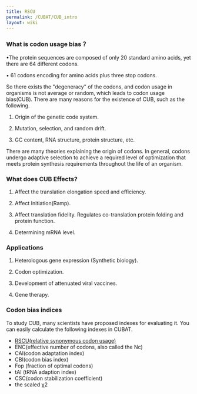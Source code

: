 ```yaml
---
title: RSCU
permalink: /CUBAT/CUB_intro
layout: wiki
---
```


### What is codon usage bias？

•The protein sequences are composed of only 20 standard amino acids, yet there are 64 different codons.

• 61 codons encoding for amino acids plus three stop codons.

So there exists the "degeneracy" of the codons, and codon usage in organisms is not average or random, which leads to codon usage bias(CUB). There are many reasons for the existence of CUB, such as the following.

1. Origin of the genetic code system.

2. Mutation, selection, and random drift.

3. GC content, RNA structure, protein structure, etc.

There are many theories explaining the origin of codons. In general, codons undergo adaptive selection to achieve a required level of optimization that meets protein synthesis requirements throughout the life of an organism.

### What does CUB Effects?

1. Affect the translation elongation speed and efficiency.

2. Affect Initiation(Ramp).

3. Affect translation fidelity. Regulates co-translation protein folding and protein function.

4. Determining mRNA level.

### Applications

1. Heterologous gene expression (Synthetic biology).

2. Codon optimization.

3. Development of attenuated viral vaccines.

4. Gene therapy.

### Codon bias indices

To study CUB, many scientists have proposed indexes for evaluating it. You can easily calculate the following indexes in CUBAT.

- [RSCU(relative synonymous codon usage)](https://gxelab.github.io/CUBAT/wiki/indexes/RSCU)
- ENC(effective number of codons, also called the Nc)
- CAI(codon adaptation index)
- CBI(codon bias index)
- Fop (fraction of optimal codons)
- tAI (tRNA adaption index)
- CSC(codon stabilization coefficient)
- the scaled χ2
